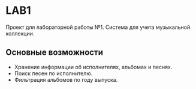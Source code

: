 # LAB1

Проект для лабораторной работы №1.
Система для учета музыкальной коллекции.

## Основные возможности
- Хранение информации об исполнителях, альбомах и песнях.
- Поиск песен по исполнителю.
- Фильтрация альбомов по году выпуска.